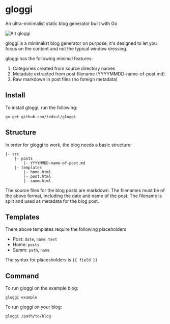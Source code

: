 # gloggi

 An ultra-minimalist static blog generator built with Go

![Alt gloggi](https://d30y9cdsu7xlg0.cloudfront.net/svg/bc9b3e47-b69a-4622-a725-7f4429824187.svg?Expires=1426848721&Signature=CxmMZIe~~2AWgQCXwb2kygAkMjMevrQzgrATnALOjPj6dXEDmg5dNqni6yv~DETZ-O-ZxMtx48dDWhyfoDFgtCGadxan5iiFxKzEzcb8J0GRMYhtFlRrdvEus11Wz~4pi6~eakbudZr3AsrB9iDWqyh0lWNdaIe4~VdKN89ie74_&Key-Pair-Id=APKAI5ZVHAXN65CHVU2Q)

gloggi is a minimalist blog generator on purpose; it's designed to let you focus
on the content and not the typical window dressing.

gloggi has the following minimal features:

1. Categories created from source directory names
2. Metadate extracted from post filename (YYYYMMDD-name-of-post.md)
3. Raw markdown in post files (no foreign metadata)


## Install

To install gloggi, run the following:

`go get github.com/todsul/gloggi`

## Structure

In order for gloggi to work, the blog needs a basic structure:

```
|- src
    |- posts
        |- YYYYMMDD-name-of-post.md
    |- templates
        |- home.html
        |- post.html
        |- summ.html
```

The source files for the blog posts are markdown. The filenames must be of the above format, including the date and name of the post. The filename is split and used as metadata for the blog post.

## Templates

There above templates require the following placeholders

* Post: `date`, `name`, `text`
* Home: `posts`
* Summ: `path`, `name`

The syntax for placesholders is `{{ field }}`

## Command

To run gloggi on the example blog:

`gloggi example`

To run gloggi on your blog:

`gloggi /path/to/blog`

